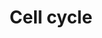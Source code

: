 ---
annotations:
- id: PW:0000086
  parent: regulatory pathway
  type: Pathway Ontology
  value: cell cycle pathway, mitotic
authors:
- MaintBot
- MartijnVanIersel
- Mkutmon
- Egonw
- Eweitz
description: 'The cell cycle is the series of events that takes place in a cell leading
  to its division and duplication (replication). Regulation of the cell cycle involves
  processes crucial to the survival of a cell, including the detection and repair
  of genetic damage as well as the prevention of uncontrolled cell division. Two key
  classes of regulatory molecules, cyclins and cyclin-dependent kinases (CDKs), determine
  a cell''s progress through the cell cycle.   Sources: [http://en.wikipedia.org/wiki/Cell_cycle
  Wikipedia:Cell cycle], [http://www.genome.ad.jp/kegg/pathway/hsa/hsa04110.html KEGG]'
last-edited: 2021-12-08
organisms:
- Bos taurus
redirect_from:
- /index.php/Pathway:WP1083
- /instance/WP1083
- /instance/WP1083_rr120485
revision: r120485
schema-jsonld:
- '@context': https://schema.org/
  '@id': https://wikipathways.github.io/pathways/WP1083.html
  '@type': Dataset
  creator:
    '@type': Organization
    name: WikiPathways
  description: 'The cell cycle is the series of events that takes place in a cell
    leading to its division and duplication (replication). Regulation of the cell
    cycle involves processes crucial to the survival of a cell, including the detection
    and repair of genetic damage as well as the prevention of uncontrolled cell division.
    Two key classes of regulatory molecules, cyclins and cyclin-dependent kinases
    (CDKs), determine a cell''s progress through the cell cycle.   Sources: [http://en.wikipedia.org/wiki/Cell_cycle
    Wikipedia:Cell cycle], [http://www.genome.ad.jp/kegg/pathway/hsa/hsa04110.html
    KEGG]'
  keywords:
  - ABL1
  - APC
  - ARF1
  - ATM
  - ATR
  - BUB1
  - BUB1B
  - BUB3
  - CCNA1
  - CCNA2
  - CCNB1
  - CCNB2
  - CCNB3
  - CCND2
  - CCND3
  - CCNE1
  - CCNE2
  - CCNH
  - CDC14A
  - CDC14B
  - CDC20
  - CDC25A
  - CDC25B
  - CDC25C
  - CDC45L
  - CDC6
  - CDC7L1
  - CDK1
  - CDK2
  - CDK4
  - CDK6
  - CDKN1A
  - CDKN1B
  - CDKN2A
  - CHEK1
  - CHEK2
  - DBF4
  - E-CADHERIN
  - E2F1
  - E2F2
  - E2F3
  - E2F4
  - E2F5
  - E2F6
  - EP300
  - ESPL1
  - GADD45A
  - GSK3B
  - HDAC1
  - HDAC2
  - HDAC3
  - HDAC4
  - HDAC5
  - HDAC6
  - HDAC7
  - HDAC8
  - KITLG
  - MAD1L1
  - MAD2L2
  - MCM10
  - MCM2
  - MCM3
  - MCM4
  - MCM5
  - MCM6
  - MCM7
  - MCM8
  - MCM9
  - MD2L1
  - MDM2
  - MEN1
  - MPEG1
  - ORC1
  - ORC2
  - ORC3
  - ORC4
  - ORC5L
  - ORC6
  - PCNA
  - PKMYT1
  - PLK1
  - PRKDC
  - PTTG1
  - PTTG2
  - RB1
  - RBL1
  - SKP2
  - SMAD3
  - SMAD4
  - SMC1A
  - TBC1D8
  - TFDP1
  - TGFB1
  - TP53
  - UBE2F
  - WEE1
  - YWHAB
  - YWHAE
  - YWHAG
  - YWHAH
  - YWHAQ
  - YWHAZ
  license: CC0
  name: Cell cycle
seo: CreativeWork
title: Cell cycle
wpid: WP1083
---